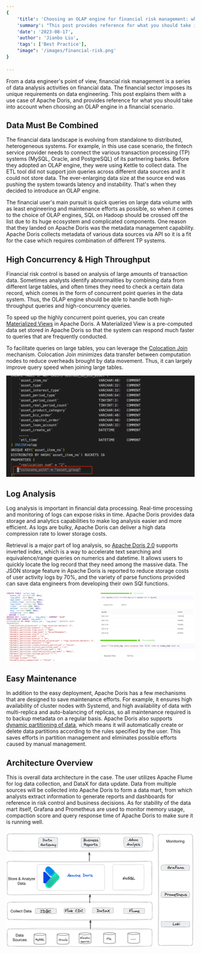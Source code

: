 ```yaml
---
{
    'title': 'Choosing an OLAP engine for financial risk management: what to consider?',
    'summary': "This post provides reference for what you should take into account when choosing an OLAP engine in a financial scenario.",
    'date': '2023-08-17',
    'author': 'Jianbo Liu',
    'tags': ['Best Practice'],
    "image": '/images/financial-risk.png'
}

---
```


<!-- 
Licensed to the Apache Software Foundation (ASF) under one
or more contributor license agreements.  See the NOTICE file
distributed with this work for additional information
regarding copyright ownership.  The ASF licenses this file
to you under the Apache License, Version 2.0 (the
"License"); you may not use this file except in compliance
with the License.  You may obtain a copy of the License at

  http://www.apache.org/licenses/LICENSE-2.0

Unless required by applicable law or agreed to in writing,
software distributed under the License is distributed on an
"AS IS" BASIS, WITHOUT WARRANTIES OR CONDITIONS OF ANY
KIND, either express or implied.  See the License for the
specific language governing permissions and limitations
under the License.
-->



From a data engineer's point of view, financial risk management is a series of data analysis activities on financial data. The financial sector imposes its unique requirements on data engineering. This post explains them with a use case of Apache Doris, and provides reference for what you should take into account when choosing an OLAP engine in a financial scenario. 

## Data Must Be Combined

The financial data landscape is evolving from standalone to distributed, heterogeneous systems. For example, in this use case scenario, the fintech service provider needs to connect the various transaction processing (TP) systems (MySQL, Oracle, and PostgreSQL) of its partnering banks. Before they adopted an OLAP engine, they were using Kettle to collect data. The ETL tool did not support join queries across different data sources and it could not store data. The ever-enlarging data size at the source end was pushing the system towards latency and instability. That's when they decided to introduce an OLAP engine.

The financial user's main pursuit is quick queries on large data volume with as least engineering and maintenance efforts as possible, so when it comes to the choice of OLAP engines, SQL on Hadoop should be crossed off the list due to its huge ecosystem and complicated components. One reason that they landed on Apache Doris was the metadata management capability. Apache Doris collects metadata of various data sources via API so it is a fit for the case which requires combination of different TP systems. 

## High Concurrency & High Throughput

Financial risk control is based on analysis of large amounts of transaction data. Sometimes analysts identify abnormalities by combining data from different large tables, and often times they need to check a certain data record, which comes in the form of concurrent point queries in the data system. Thus, the OLAP engine should be able to handle both high-throughput queries and high-concurrency queries. 

To speed up the highly concurrent point queries, you can create [Materialized Views](https://doris.apache.org/docs/dev/query-acceleration/materialized-view/) in Apache Doris. A Materialized View is a pre-computed data set stored in Apache Doris so that the system can respond much faster to queries that are frequently conducted. 

To facilitate queries on large tables, you can leverage the [Colocation Join](https://doris.apache.org/docs/dev/query-acceleration/join-optimization/colocation-join/) mechanism. Colocation Join minimizes data transfer between computation nodes to reduce overheads brought by data movement. Thus, it can largely improve query speed when joining large tables.

![colocation-join](../static/images/Xingyun_1.png)

## Log Analysis

Log analysis is important in financial data processing. Real-time processing and monitoring of logs can expose risks in time. Apache Doris provides data storage and analytics capabilities to make log analysis easier and more efficient. As logs are bulky, Apache Doris can deliver a high data compression rate to lower storage costs. 

Retrieval is a major part of log analysis, so [Apache Doris 2.0](https://doris.apache.org/docs/dev/releasenotes/release-2.0.0) supports inverted index, which is a way to accelerate text searching and equivalence/range queries on numerics and datetime. It allows users to quickly locate the log record that they need among the massive data. The JSON storage feature in Apache Doris is reported to reduce storage costs of user activity logs by 70%, and the variety of parse functions provided can save data engineers from developing their own SQl functions. 

![log-analysis](../static/images/Xingyun_2.png)

## Easy Maintenance

In addition to the easy deployment, Apache Doris has a few mechanisms that are designed to save maintenance efforts. For example, it ensures high availability of cluster nodes with Systemd, and high availability of data with multi-replica and auto-balancing of replicas, so all maintenance required is to backup metadata on a regular basis. Apache Doris also supports [dynamic partitioning of data](https://doris.apache.org/docs/dev/advanced/partition/dynamic-partition/), which means it will automatically create or delete data partitions according to the rules specified by the user. This saves efforts in partition management and eliminates possible efforts caused by manual management.

## Architecture Overview

This is overall data architecture in the case. The user utilizes Apache Flume for log data collection, and DataX for data update. Data from multiple sources will be collected into Apache Doris to form a data mart, from which analysts extract information to generate reports and dashboards for reference in risk control and business decisions. As for stability of the data mart itself, Grafana and Prometheus are used to monitor memory usage, compaction score and query response time of Apache Doris to make sure it is running well.

![data-architecture](../static/images/Xingyun_3.png)

